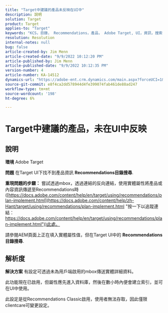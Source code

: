 ```yaml
---
title: "Target中建議的產品未反映在UI中"
description: 說明
solution: Target
product: Target
applies-to: "Target"
keywords: "KCS，目錄， Recommendations，產品， Adobe Target, UI，資訊，搜索"
resolution: Resolution
internal-notes: null
bug: false
article-created-by: Jim Menn
article-created-date: "9/9/2022 10:12:20 PM"
article-published-by: Jim Menn
article-published-date: "9/9/2022 10:12:35 PM"
version-number: 4
article-number: KA-14512
dynamics-url: "https://adobe-ent.crm.dynamics.com/main.aspx?forceUCI=1&pagetype=entityrecord&etn=knowledgearticle&id=8c8b7b73-8c30-ed11-9db1-0022480866ad"
source-git-commit: e8f4ca2dd578944d4fe399074fab461de88ad247
workflow-type: tm+mt
source-wordcount: '198'
ht-degree: 6%

---
```


# Target中建議的產品，未在UI中反映

## 說明


<b>環境</b>
Adobe Target

<b>問題</b>
在Target UI下找不到產品資訊 <b>Recommendations</b><b>目錄搜尋</b>.

<b>重現問題的步驟：</b>
嘗試透過mbox，透過連結的反向連結，使用實體屬性將產品或內容資訊傳遞至Recommendations時([https://docs.adobe.com/content/help/en/target/using/recommendations/plan-implement.html](https://docs.adobe.com/content/help/zh-Hant/target/using/recommendations/plan-implement.html "按一下以追蹤連結：https://docs.adobe.com/content/help/en/target/using/recommendations/plan-implement.html"))此處。


請參閱AEM頁面上正在填入實體屬性值，但在Target UI中的 <b>Recommendations</b><b>目錄搜尋</b>.


## 解析度


<b>解決方案</b>
有設定可透過未為用戶端啟用的mbox傳送實體詳細資料。

此功能現在已啟用，但屬性應先進入資料庫，然後在數小時內便會建立索引，並可在UI中使用。

此設定是從Recommendations Classic啟用，使用者無法存取，因此僅限clientcare可變更設定。
